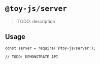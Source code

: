 # `@toy-js/server`

> TODO: description

## Usage

```
const server = require('@toy-js/server');

// TODO: DEMONSTRATE API
```
